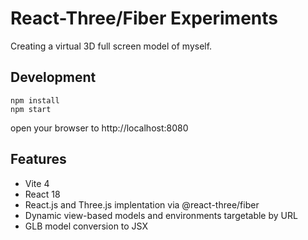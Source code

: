 # React-Three/Fiber Experiments
Creating a virtual 3D full screen model of myself. 

## Development

`npm install`  
`npm start`

open your browser to http://localhost:8080

## Features

- Vite 4
- React 18
- React.js and Three.js implentation via @react-three/fiber
- Dynamic view-based models and environments targetable by URL
- GLB model conversion to JSX
